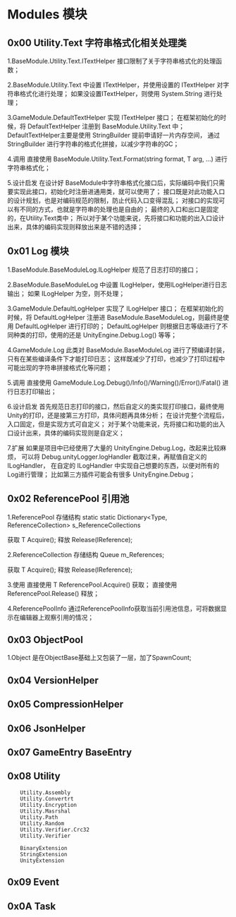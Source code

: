 # Modules 模块

## 0x00 Utility.Text 字符串格式化相关处理类
1.BaseModule.Utility.Text.ITextHelper 接口限制了关于字符串格式化的处理函数；

2.BaseModule.Utility.Text 中设置 ITextHelper，并使用设置的 ITextHelper 对字符串格式化进行处理；
如果没设置ITextHelper，则使用 System.String 进行处理；

3.GameModule.DefaultTextHelper 实现 ITextHelper 接口；
在框架初始化的时候，将 DefaultTextHelper 注册到 BaseModule.Utility.Text 中；
DefaultTextHelper主要是使用 StringBuilder 提前申请好一片内存空间，
通过 StringBuilder 进行字符串的格式化拼接，以减少字符串的GC；

4.调用
直接使用 BaseModule.Utility.Text.Format<T>(string format, T arg, ...) 进行字符串格式化；

5.设计启发
在设计好 BaseModule中字符串格式化接口后，实际编码中我们只需要实现此接口，初始化时注册进通用类，就可以使用了；
接口既是对此功能入口的设计规划，也是对编码规范的限制，防止代码入口变得混乱；
对接口的实现可以有不同的方式，也就是字符串的处理也是自由的；
最终的入口和出口是固定的，在Utility.Text类中；
所以对于某个功能来说，先将接口和功能的出入口设计出来，具体的编码实现则释放出来是不错的选择；

## 0x01 Log 模块
1.BaseModule.BaseModuleLog.ILogHelper 规范了日志打印的接口；

2.BaseModule.BaseModuleLog 中设置 ILogHelper，使用ILogHelper进行日志输出；
如果 ILogHelper 为空，则不处理；

3.GameModule.DefaultLogHelper 实现了 ILogHelper 接口；
在框架初始化的时候，将 DefaultLogHelper 注册进 BaseModule.BaseModuleLog，则最终是使用 DefaultLogHelper 进行打印的；
DefaultLogHelper 则根据日志等级进行了不同种类的打印，使用的还是 UnityEngine.Debug.Log() 等等；

4.GameModule.Log
此类对 BaseModule.BaseModuleLog 进行了预编译封装，只有在某些编译条件下才能打印日志；
这样既减少了打印，也减少了打印过程中可能出现的字符串拼接格式化等问题；

5.调用
直接使用 GameModule.Log.Debug()/Info()/Warning()/Error()/Fatal() 进行日志打印输出；

6.设计启发
首先规范日志打印的接口，然后自定义的类实现打印接口，最终使用Unity的打印，还是接第三方打印，具体问题再具体分析；
在设计完整个流程后，入口固定，但是实现方式可自定义；
对于某个功能来说，先将接口和功能的出入口设计出来，具体的编码实现则是自定义；

7.扩展
如果是项目中已经使用了大量的 UnityEngine.Debug.Log，改起来比较麻烦，
可以将 Debug.unityLogger.logHandler 截取过来，再赋值自定义的 ILogHandler，
在自定的 ILogHandler 中实现自己想要的东西，以便对所有的Log进行管理；
比如第三方插件可能会有很多 UnityEngine.Debug；

## 0x02 ReferencePool 引用池

1.ReferencePool 存储结构 static
static Dictionary<Type, ReferenceCollection> s_ReferenceCollections 

获取 T Acquire<T>();
释放 Release(IReference);

2.ReferenceCollection 存储结构
Queue<IReference> m_References;

获取 T Acquire<T>();
释放 Release(IReference);

3.使用
直接使用 T ReferencePool.Acquire<T>() 获取；
直接使用 ReferencePool.Release() 释放；

4.ReferencePoolInfo
通过ReferencePoolInfo获取当前引用池信息，可将数据显示在编辑器上观察引用的情况；

## 0x03 ObjectPool

1.Object<T> 是在ObjectBase基础上又包装了一层，加了SpawnCount;

## 0x04 VersionHelper

## 0x05 CompressionHelper

## 0x06 JsonHelper

## 0x07 GameEntry BaseEntry

## 0x08 Utility
		Utility.Assembly
		Utility.Convertrt
		Utility.Encryption
		Utility.Masrshal
		Utility.Path
		Utility.Random
		Utility.Verifier.Crc32
		Utility.Verifier
		
		BinaryExtension
		StringExtension
		UnityExtension
		
## 0x09 Event

## 0x0A Task


		
		


